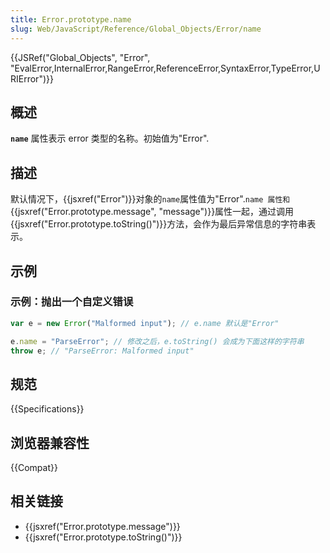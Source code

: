 ```yaml
---
title: Error.prototype.name
slug: Web/JavaScript/Reference/Global_Objects/Error/name
---
```


{{JSRef("Global_Objects", "Error", "EvalError,InternalError,RangeError,ReferenceError,SyntaxError,TypeError,URIError")}}

## 概述

**`name`** 属性表示 error 类型的名称。初始值为"Error".

## 描述

默认情况下，{{jsxref("Error")}}对象的`name`属性值为"Error".`name 属性和`{{jsxref("Error.prototype.message", "message")}}属性一起，通过调用{{jsxref("Error.prototype.toString()")}}方法，会作为最后异常信息的字符串表示。

## 示例

### 示例：抛出一个自定义错误

```js
var e = new Error("Malformed input"); // e.name 默认是"Error"

e.name = "ParseError"; // 修改之后，e.toString() 会成为下面这样的字符串
throw e; // "ParseError: Malformed input"
```

## 规范

{{Specifications}}

## 浏览器兼容性

{{Compat}}

## 相关链接

- {{jsxref("Error.prototype.message")}}
- {{jsxref("Error.prototype.toString()")}}
